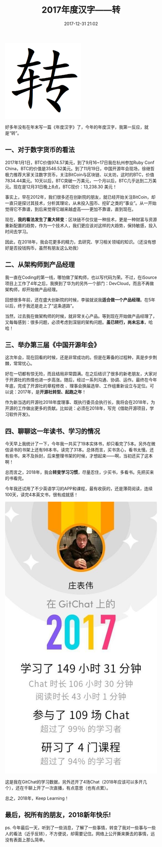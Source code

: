 ﻿---
layout: post
title:  "2017年度汉字——转"
date:   2017-12-31 21:02
categories: Dairy
tags: Essay
---

<img src="/assets/img/zhuan.png" style="width:50%" />

好多年没有在年末写一篇《年度汉字》了，今年的年度汉字，我第一反应，就是“转”。

## 一、对于数字货币的看法
2017年1月1日，BTC价值974.57美元，到了9月16~17日我在杭州参加Ruby Conf China，BTC的价值是3546.52美元。到了11月19日，中国开源年会现场，徐继哲极力推荐大家关注数字货币，关注BitCoin与区块链、以太坊，这时的BTC，价值7834.44美元。10天以后，BTC突破一万美元，一个月以后，BTC几乎达到二万美元。现在是12月31日晚上8点，BTC现价：13,238.30 美元！

事实上，早在2012年，我们很多还在创新院的朋友，就已经开始关注BitCoin，却一直只是探讨其技术，分析其理论，从未投入囤币、挖矿之类的“事业”。从一开始觉得它不靠谱，到后来觉得它越来越虚高——更加不靠谱，直到现在。

现在，**我的看法发生了重大转变**：区块链不仅仅是一种技术，更是一种财富与资源重新配置的趋势，作为一个技术人，我们更应该对这样的大趋势，保持敏感，投入时间去学习。

因此，在2018年，我会花更多的精力，去研究、学习相关领域的知识。（还没有想好是否投钱购币，虽然有朋友这么劝我）

## 二、从架构师到产品经理
我一直在Coding的第一线，哪怕做了架构师，也以写代码为荣。不过，在iSource项目上工作了4年之后，我换到了华为的另外一个部门：DevCloud，而且不再做架构师，却开始做产品经理。

回想很多年前，还在盛大创新院的时候，李骏就说我**适合做一个产品经理**。在5年以后，终于我还是走上了“这条道路”。

当然，过去我在做架构师的时候，就非常关心产品。等到现在开始做产品经理了，又每每感到：很多问题，必须考虑到深层的架构问题。**虽已转行，尚未忘本**，哈哈！

## 三、举办第三届《中国开源年会》
这次年会，现在回看的时候，还是非常成功的。但是在筹备的过程种，真是步步荆棘，常常忧心。

好在一切都有惊无险，而且结局非常圆满。在之后结识了很多的新老朋友，大家对于开源社的热情也进一步高涨。随后，经过一系列沟通、协调、运作。最终在今年年底，完成了开源社的章程修改 、理事会换届选举、工作组重新设立与定位。可以说：2017年，是**开源社转型、起跑之年**！

作为新当选的开源社2018年度理事、既执行委员会执行长，我将会在2018年，为开源的工作做出更多的贡献。比如说：必须在2018年，写完《借助开源项目，学习软件开发》。

## 四、聊聊这一年读书、学习的情况
今天早上我统计了一下，今年我一共买了19本实体书，却只看完了5本。另外在微信读书的书架上还有98本书，读完了31本。总体而言，买书贪心，看书太慢。还有些书，来不及拆封，后来整理书架的时候，才想起来——啊，当初还买了这本啊！

总而言之，2018年，我会**转变学习习惯**，尽量忍住，少买书，多看书。先把买来的书看完。

今年我还试用了不少英语学习的APP和课程，最有收获的，还是薄荷阅读，连续100天，读完4本英文书，很有成就感！

<img src="/assets/img/gitchat.jpg" />

这是我在GitChat的学习数据，另外还开了4场Chat（2018年应该可以多开几个），还在千聊上开了一次直播，有点意思（也有点累）。

总之，2018年，Keep Learning！

## 最后，祝所有的朋友，2018新年快乐!

ps. 今年最后一天，听到了一些消息，了解了一些事情，转变了我对一些事与一些人的看法（近乎反转），不方便说，却需要记住。网络上公开撕来撕去的事情，远没有表面上那么简单。